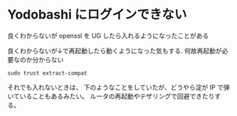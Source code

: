 # Yodobashi にログインできない

良くわからないが openssl を UG したら入れるようになったことがある

良くわからないが↓で再起動したら動くようになった気もする. 何故再起動が必要なのか分からない

```
sudo trust extract-compat
```

それでも入れないときは、
下のようなことをしていたが、どうやら淀が IP で弾いていることもあるみたい。
ルータの再起動やテザリングで回避できたりする。


<!-- vim: set tw=90 filetype=markdown : -->


